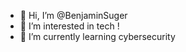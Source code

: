 - 👋 Hi, I’m @BenjaminSuger
- 👀 I’m interested in tech ! 
- 🌱 I’m currently learning cybersecurity

<!---
BenjaminSuger/BenjaminSuger is a ✨ special ✨ repository because its `README.md` (this file) appears on your GitHub profile.
You can click the Preview link to take a look at your changes.
--->
